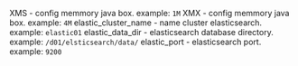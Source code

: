 XMS - config memmory java box. example: `1M`
XMX - config memmory java box. example: `4M`
elastic_cluster_name - name cluster elasticsearch. example: `elastic01`
elastic_data_dir - elasticsearch database directory. example: `/d01/elsticsearch/data/`
elastic_port - elasticsearch port. example: `9200`
